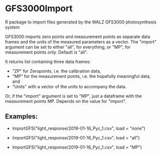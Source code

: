 # GFS3000Import
R package to import files generated by the WALZ GFS3000 photosynthesis system

GFS3000 imports zero points and measurement points as separate data frames and the units of the measured parameters as a vector. The "import" argument can be set to either "all", for everything, or "MP", for measurement points only. Default is "all".

It returns list containing three data frames: 
* "ZP" for Zeropoints, i.e. the calibration data, 
* "MP" for the measurement points, i.e. the hopefully meaningful data, and 
* "Units" with a vector of the units to accompany the data. 

Or, if the "import" argument is set to "MP", just a dataframe with the measurement points MP. Depends on the value for "import".

## Examples:

* ImportGFS("light_response/2019-01-16_Pyc_1.csv", load = "none")

* ImportGFS("light_response/2019-01-16_Pyc_1.csv", load = "all")

* ImportGFS("light_response/2019-01-16_Pyc_1.csv", load = "MP")
